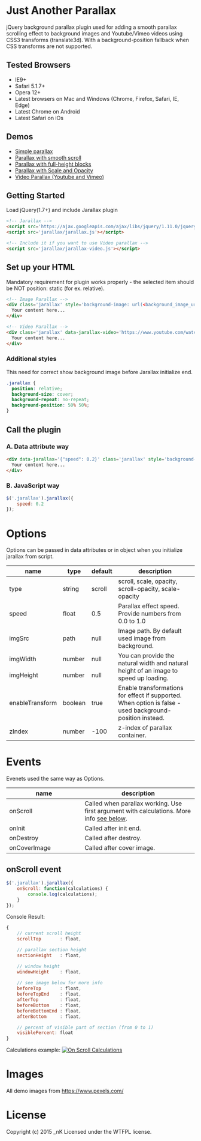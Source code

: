 # Just Another Parallax
jQuery background parallax plugin used for adding a smooth parallax scrolling effect to background images and Youtube/Vimeo videos using CSS3 transforms (translate3d). With a background-position fallback when CSS transforms are not supported.

## Tested Browsers
* IE9+
* Safari 5.1.7+
* Opera 12+
* Latest browsers on Mac and Windows (Chrome, Firefox, Safari, IE, Edge)
* Latest Chrome on Android
* Latest Safari on iOs

## Demos
* [Simple parallax](http://free.nkdev.info/jarallax/simple-parallax.html)
* [Parallax with smooth scroll](http://free.nkdev.info/jarallax/smooth-scroll.html)
* [Parallax with full-height blocks](http://free.nkdev.info/jarallax/full-height-blocks.html)
* [Parallax with Scale and Opacity](http://free.nkdev.info/jarallax/scale-opacity-parallax.html)
* [Video Parallax (Youtube and Vimeo)](http://free.nkdev.info/jarallax/video-parallax.html)

## Getting Started
Load jQuery(1.7+) and include Jarallax plugin
```html
<!-- Jarallax -->
<script src='https://ajax.googleapis.com/ajax/libs/jquery/1.11.0/jquery.min.js'></script>
<script src='jarallax/jarallax.js'></script>

<!-- Include it if you want to use Video parallax -->
<script src='jarallax/jarallax-video.js'></script>
```

## Set up your HTML
Mandatory requirement for plugin works properly - the selected item should be NOT position: static (for ex. relative).
```html
<!-- Image Parallax -->
<div class='jarallax' style='background-image: url(<background_image_url_here>)'>
  Your content here...
</div>

<!-- Video Parallax -->
<div class='jarallax' data-jarallax-video='https://www.youtube.com/watch?v=ab0TSkLe-E0'>
  Your content here...
</div>
```
### Additional styles
This need for correct show background image before Jarallax initialize end.
```css
.jarallax {
  position: relative;
  background-size: cover;
  background-repeat: no-repeat;
  background-position: 50% 50%;
}
```

## Call the plugin
### A. Data attribute way
```html
<div data-jarallax='{"speed": 0.2}' class='jarallax' style='background-image: url(<background_image_url_here>)'>
  Your content here...
</div>
```
### B. JavaScript way
```javascript
$('.jarallax').jarallax({
    speed: 0.2
});
```

# Options
Options can be passed in data attributes or in object when you initialize jarallax from script.

<table class='table table-bordered table-striped'>
    <thead>
        <tr>
            <th>name</th>
            <th>type</th>
            <th>default</th>
            <th style='width: 60%;'>description</th>
        </tr>
    </thead>
    <tbody>
        <tr>
            <td>type</td>
            <td>string</td>
            <td>scroll</td>
            <td>scroll, scale, opacity, scroll-opacity, scale-opacity</td>
        </tr>
        <tr>
            <td>speed</td>
            <td>float</td>
            <td>0.5</td>
            <td>Parallax effect speed. Provide numbers from 0.0 to 1.0</td>
        </tr>
        <tr>
            <td>imgSrc</td>
            <td>path</td>
            <td>null</td>
            <td>Image path. By default used image from background.</td>
        </tr>
        <tr>
            <td>imgWidth</td>
            <td>number</td>
            <td>null</td>
            <td rowspan='2'>You can provide the natural width and natural height of an image to speed up loading.</td>
        </tr>
        <tr>
            <td>imgHeight</td>
            <td>number</td>
            <td>null</td>
        </tr>
        <tr>
            <td>enableTransform</td>
            <td>boolean</td>
            <td>true</td>
            <td>Enable transformations for effect if supported. When option is false - used background-position instead.</td>
        </tr>
        <tr>
            <td>zIndex</td>
            <td>number</td>
            <td>-100</td>
            <td>z-index of parallax container.</td>
        </tr>
    </tbody>
</table>

# Events
Evenets used the same way as Options.

<table class='table table-bordered table-striped'>
    <thead>
        <tr>
            <th>name</th>
            <th style='width: 60%;'>description</th>
        </tr>
    </thead>
    <tbody>
        <tr>
            <td>onScroll</td>
            <td>Called when parallax working. Use first argument with calculations. More info <a href="#onscroll-event">see below</a>.
            </td>
        </tr>
        <tr>
            <td>onInit</td>
            <td>Called after init end.</td>
        </tr>
        <tr>
            <td>onDestroy</td>
            <td>Called after destroy.</td>
        </tr>
        <tr>
            <td>onCoverImage</td>
            <td>Called after cover image.</td>
        </tr>
    </tbody>
</table>

## onScroll event

```javascript
$('.jarallax').jarallax({
    onScroll: function(calculations) {
        console.log(calculations);
    }
});
```

Console Result:
```javascript
{
    // current scroll height
    scrollTop       : float,

    // parallax section height
    sectionHeight   : float,

    // window height
    windowHeight    : float,
    
    // see image below for more info
    beforeTop       : float,
    beforeTopEnd    : float,
    afterTop        : float,
    beforeBottom    : float,
    beforeBottomEnd : float,
    afterBottom     : float,

    // percent of visible part of section (from 0 to 1)
    visiblePercent: float
}
```

Calculations example:
[![On Scroll Calculations](http://a.nkdev.info/jarallax/jarallax-calculations.jpg)](http://a.nkdev.info/jarallax/jarallax-calculations.jpg)

# Images
All demo images from https://www.pexels.com/

# License
Copyright (c) 2015 _nK Licensed under the WTFPL license.
